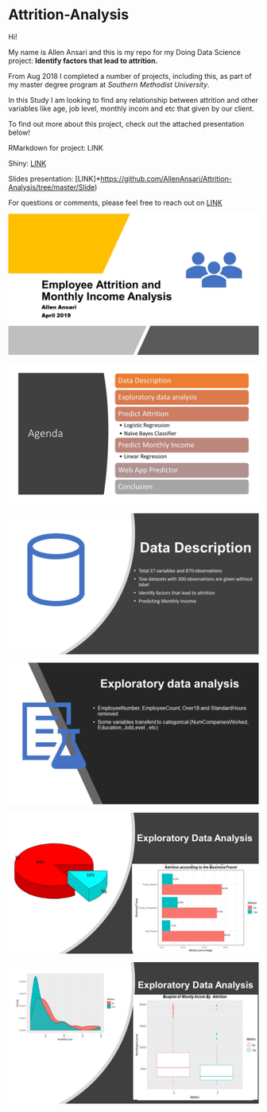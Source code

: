 # Attrition-Analysis

Hi!

My name is Allen Ansari and this is my repo for my Doing Data Science project: **Identify factors that lead to attrition.**

From Aug 2018  I completed a number of projects, including this, as part of my master degree program at *Southern Methodist University*.

In this Study I am looking to find any relationship between attrition and other variables like age, job level, monthly incom and etc that given by our client.

To find out more about this project, check out the attached presentation below!

RMarkdown for project: LINK

Shiny: [LINK](https://allenansari.shinyapps.io/Logistic/)

Slides presentation: [LINK]*https://github.com/AllenAnsari/Attrition-Analysis/tree/master/Slide)

For questions or comments, please feel free to reach out on [LINK](https://www.linkedin.com/in/allen-ansari/)


![Slide1](https://github.com/AllenAnsari/Attrition-Analysis/blob/master/Slide/Slide1.JPG)

![Slide2](https://github.com/AllenAnsari/Attrition-Analysis/blob/master/Slide/Slide2.JPG)

![Slide3](https://github.com/AllenAnsari/Attrition-Analysis/blob/master/Slide/Slide3.JPG)

![Slide4](https://github.com/AllenAnsari/Attrition-Analysis/blob/master/Slide/Slide4.JPG)

![Slide5](https://github.com/AllenAnsari/Attrition-Analysis/blob/master/Slide/Slide5.JPG)

![Slide6](https://github.com/AllenAnsari/Attrition-Analysis/blob/master/Slide/Slide6.JPG)
